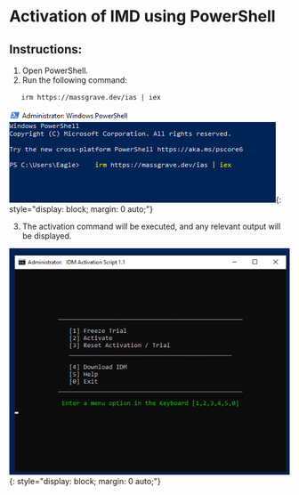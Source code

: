 # Activation of IMD using PowerShell



## Instructions:

1. Open PowerShell.
2. Run the following command: 

```
   irm https://massgrave.dev/ias | iex
```
![PowerShell](image.png){: style="display: block; margin: 0 auto;"}

3. The activation command will be executed, and any relevant output will be displayed.


![Command Output](image2.png){: style="display: block; margin: 0 auto;"}
